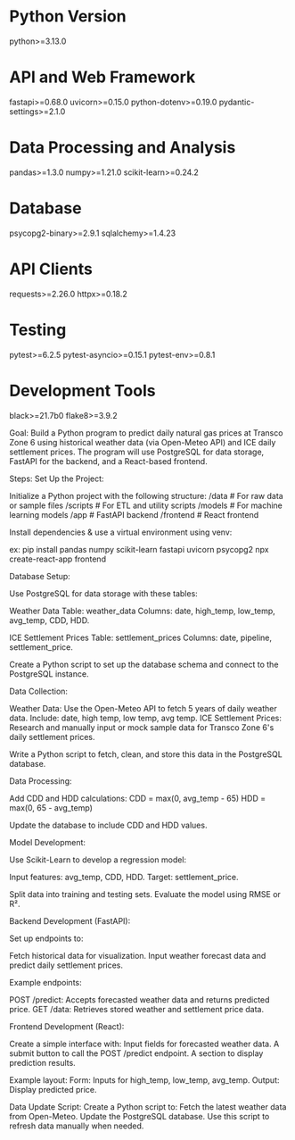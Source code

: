 # Python Version
python>=3.13.0

# API and Web Framework
fastapi>=0.68.0
uvicorn>=0.15.0
python-dotenv>=0.19.0
pydantic-settings>=2.1.0

# Data Processing and Analysis
pandas>=1.3.0
numpy>=1.21.0
scikit-learn>=0.24.2

# Database
psycopg2-binary>=2.9.1
sqlalchemy>=1.4.23

# API Clients
requests>=2.26.0
httpx>=0.18.2

# Testing
pytest>=6.2.5
pytest-asyncio>=0.15.1
pytest-env>=0.8.1

# Development Tools
black>=21.7b0
flake8>=3.9.2

Goal: Build a Python program to predict daily natural gas prices at Transco Zone 6 using historical weather data (via Open-Meteo API) and ICE daily settlement prices. The program will use PostgreSQL for data storage, FastAPI for the backend, and a React-based frontend.

Steps:
Set Up the Project:

Initialize a Python project with the following structure:
    /data          # For raw data or sample files
    /scripts       # For ETL and utility scripts
    /models        # For machine learning models
    /app           # FastAPI backend
    /frontend      # React frontend

Install dependencies & use a virtual environment using venv:

ex:
pip install pandas numpy scikit-learn fastapi uvicorn psycopg2
npx create-react-app frontend

Database Setup:

Use PostgreSQL for data storage with these tables:

Weather Data Table: weather_data
Columns: date, high_temp, low_temp, avg_temp, CDD, HDD.

ICE Settlement Prices Table: settlement_prices
Columns: date, pipeline, settlement_price.

Create a Python script to set up the database schema and connect to the PostgreSQL instance.

Data Collection:

Weather Data:
Use the Open-Meteo API to fetch 5 years of daily weather data.
Include: date, high temp, low temp, avg temp.
ICE Settlement Prices:
Research and manually input or mock sample data for Transco Zone 6's daily settlement prices.

Write a Python script to fetch, clean, and store this data in the PostgreSQL database.

Data Processing:

Add CDD and HDD calculations:
CDD = max(0, avg_temp - 65)
HDD = max(0, 65 - avg_temp)

Update the database to include CDD and HDD values.

Model Development:

Use Scikit-Learn to develop a regression model:

Input features: avg_temp, CDD, HDD.
Target: settlement_price.

Split data into training and testing sets. Evaluate the model using RMSE or R².

Backend Development (FastAPI):

Set up endpoints to:

Fetch historical data for visualization.
Input weather forecast data and predict daily settlement prices.

Example endpoints:

POST /predict: Accepts forecasted weather data and returns predicted price.
GET /data: Retrieves stored weather and settlement price data.

Frontend Development (React):

Create a simple interface with:
Input fields for forecasted weather data.
A submit button to call the POST /predict endpoint.
A section to display prediction results.

Example layout:
Form: Inputs for high_temp, low_temp, avg_temp.
Output: Display predicted price.

Data Update Script:
Create a Python script to:
Fetch the latest weather data from Open-Meteo.
Update the PostgreSQL database.
Use this script to refresh data manually when needed.